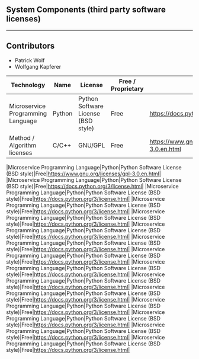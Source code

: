 ## System Components (third party software licenses)

---

## Contributors
* Patrick Wolf
* Wolfgang Kapferer

| Technology | Name | License | Free / Proprietary | Link |
|--|--|--|--|--|
|Microservice Programming Language|Python|Python Software License (BSD style)|Free|https://docs.python.org/3/license.html|
|Method / Algorithm licenses|C/C++|GNU/GPL|Free|https://www.gnu.org/licenses/gpl-3.0.en.html|

|Microservice Programming Language|Python|Python Software License (BSD style)|Free|https://www.gnu.org/licenses/gpl-3.0.en.html|
|Microservice Programming Language|Python|Python Software License (BSD style)|Free|https://docs.python.org/3/license.html|
|Microservice Programming Language|Python|Python Software License (BSD style)|Free|https://docs.python.org/3/license.html|
|Microservice Programming Language|Python|Python Software License (BSD style)|Free|https://docs.python.org/3/license.html|
|Microservice Programming Language|Python|Python Software License (BSD style)|Free|https://docs.python.org/3/license.html|
|Microservice Programming Language|Python|Python Software License (BSD style)|Free|https://docs.python.org/3/license.html|
|Microservice Programming Language|Python|Python Software License (BSD style)|Free|https://docs.python.org/3/license.html|
|Microservice Programming Language|Python|Python Software License (BSD style)|Free|https://docs.python.org/3/license.html|
|Microservice Programming Language|Python|Python Software License (BSD style)|Free|https://docs.python.org/3/license.html|
|Microservice Programming Language|Python|Python Software License (BSD style)|Free|https://docs.python.org/3/license.html|
|Microservice Programming Language|Python|Python Software License (BSD style)|Free|https://docs.python.org/3/license.html|
|Microservice Programming Language|Python|Python Software License (BSD style)|Free|https://docs.python.org/3/license.html|
|Microservice Programming Language|Python|Python Software License (BSD style)|Free|https://docs.python.org/3/license.html|
|Microservice Programming Language|Python|Python Software License (BSD style)|Free|https://docs.python.org/3/license.html|
|Microservice Programming Language|Python|Python Software License (BSD style)|Free|https://docs.python.org/3/license.html|

